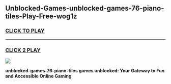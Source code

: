 
## Unblocked-Games-unblocked-games-76-piano-tiles-Play-Free-wog1z
<h3>
<a href="https://premium76.site?title=unblocked-games-76-piano-tiles&ref=10A">CLICK TO PLAY</a></h3>
<hr>

<h3>
<a href="https://premium76.site?title=unblocked-games-76-piano-tiles&ref=10A">CLICK 2 PLAY</a>
  
</h3>

<a href="https://premium76.site?title=unblocked-games-76-piano-tiles&ref=10A"><img src="https://clearcache.store/games.png"></a>


**unblocked-games-76-piano-tiles games unblocked: Your Gateway to Fun and Accessible Online Gaming**
